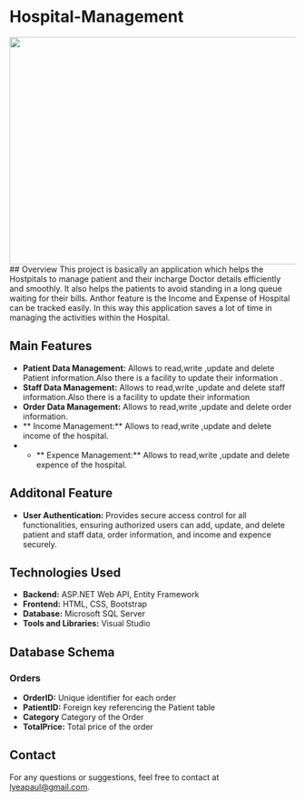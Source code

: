 # Hospital-Management
<img src="https://2.bp.blogspot.com/-XhybS8KcKus/Wjobhn2HqMI/AAAAAAAABKQ/AkRcUSdL1hU9PIkludjTXqFTgdQbasQuACLcBGAs/s400/HM.jpg" height="400" width="1200">
## Overview
This project is basically an application which helps the Hostpitals to manage patient and their incharge Doctor details efficiently and smoothly. It also helps the patients to avoid standing in a long queue waiting for their bills. Anthor feature is the Income and Expense of Hospital can be tracked easily.
In this way this application saves a lot of time in managing the activities within the Hospital.



## Main  Features
- **Patient Data Management:** Allows to read,write ,update and delete Patient information.Also there is a facility to update their information .
- **Staff Data Management:** Allows to read,write ,update and delete staff information.Also there is a facility to update their information 
- **Order Data Management:** Allows to read,write ,update and delete order information.
- ** Income Management:** Allows to read,write ,update and delete income of the hospital.
- - ** Expence Management:** Allows to read,write ,update and delete expence of the hospital.

## Additonal Feature
- **User Authentication:** Provides secure access control for all functionalities, ensuring authorized users can add, update, and delete patient and staff data, order information, and income and expence securely.



## Technologies Used
- **Backend:** ASP.NET Web API, Entity Framework
- **Frontend:** HTML, CSS, Bootstrap
- **Database:** Microsoft SQL Server
- **Tools and Libraries:** Visual Studio



## Database Schema
### Orders
- **OrderID:** Unique identifier for each order
- **PatientID:** Foreign key referencing the Patient table
- **Category** Category of the Order
- **TotalPrice:** Total price of the order




## Contact
For any questions or suggestions, feel free to contact at [lyeapaul@gmail.com](mailto:lyeapaul@gmail.com).
